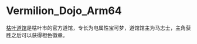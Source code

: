 # Vermilion_Dojo_Arm64
[枯叶道馆][1]是枯叶市的官方道馆，专长为电属性宝可梦，道馆馆主为马志士，主角获胜之后可以获得橙色徽章。

[1]:https://wiki.52poke.com/wiki/%E6%9E%AF%E8%91%89%E9%81%93%E9%A4%A8
